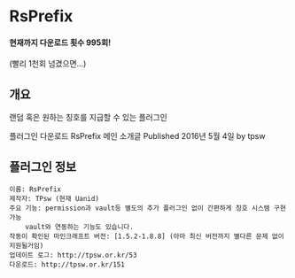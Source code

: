 # RsPrefix

#### 현재까지 다운로드 횟수 995회!
(빨리 1천회 넘겼으면...)

개요
----------------------
랜덤 혹은 원하는 칭호를 지급할 수 있는 플러그인

플러그인 다운로드
RsPrefix 메인 소개글
Published 2016년 5월 4일 by tpsw

플러그인 정보
-----------------

    이름: RsPrefix
    제작자: TPsw (현재 Uanid)
    주요 기능: permission과 vault등 별도의 추가 플러그인 없이 간편하게 칭호 시스템 구현 가능
        vault와 연동하는 기능도 있습니다.
    작동이 확인된 마인크래프트 버전: [1.5.2-1.8.8] (아마 최신 버전까지 별다른 문제 없이 지원될거임)
    업데이트 로그: http://tpsw.or.kr/53
    다운로드: http://tpsw.or.kr/151

